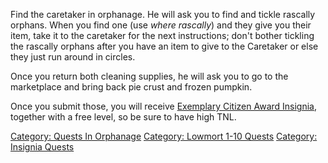 Find the caretaker in orphanage. He will ask you to find and tickle
rascally orphans. When you find one (use *where rascally*) and they give
you their item, take it to the caretaker for the next instructions;
don't bother tickling the rascally orphans after you have an item to
give to the Caretaker or else they just run around in circles.

Once you return both cleaning supplies, he will ask you to go to the
marketplace and bring back pie crust and frozen pumpkin.

Once you submit those, you will receive [Exemplary Citizen Award
Insignia](Exemplary_Citizen_Award_Insignia "wikilink"), together with a
free level, so be sure to have high TNL.

[Category: Quests In
Orphanage](Category:_Quests_In_Orphanage "wikilink") [Category: Lowmort
1-10 Quests](Category:_Lowmort_1-10_Quests "wikilink") [Category:
Insignia Quests](Category:_Insignia_Quests "wikilink")
